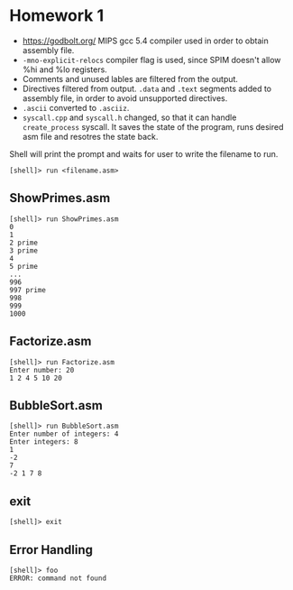 # Homework 1

- https://godbolt.org/  MIPS gcc 5.4 compiler used in order to obtain assembly file.
- `-mno-explicit-relocs` compiler flag is used, since SPIM doesn't allow %hi and %lo registers.
- Comments and unused lables are filtered from the output.
- Directives filtered from output. `.data` and `.text` segments added to assembly file, in order to avoid unsupported directives.
- `.ascii` converted to `.asciiz`.
- `syscall.cpp` and `syscall.h` changed, so that it can handle `create_process` syscall. It saves the state of the program, runs desired asm file and resotres the state back.

Shell will print the prompt and waits for user to write the filename to run.

```
[shell]> run <filename.asm>
```

## ShowPrimes.asm

```
[shell]> run ShowPrimes.asm
0
1
2 prime
3 prime
4
5 prime
...
996
997 prime
998
999
1000
```

## Factorize.asm


```
[shell]> run Factorize.asm
Enter number: 20
1 2 4 5 10 20
```

## BubbleSort.asm

```
[shell]> run BubbleSort.asm
Enter number of integers: 4
Enter integers: 8
1
-2
7
-2 1 7 8 
```

## exit

```
[shell]> exit
```

## Error Handling

```
[shell]> foo
ERROR: command not found
```
